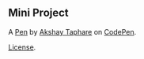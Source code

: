 Mini Project
------------


A [Pen](https://codepen.io/Akshay57/pen/xxZXrwv) by [Akshay Taphare](https://codepen.io/Akshay57) on [CodePen](https://codepen.io).

[License](https://codepen.io/Akshay57/pen/xxZXrwv/license).